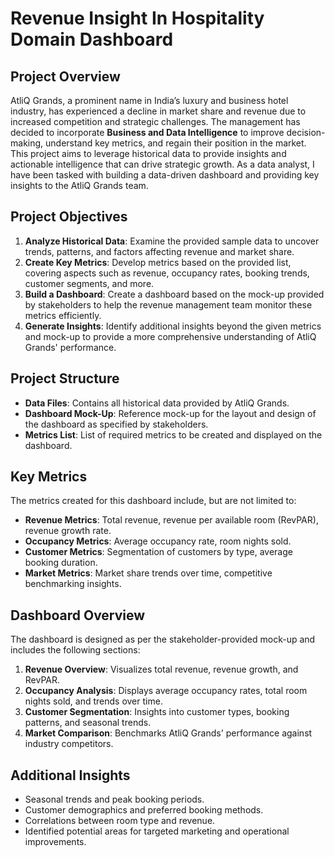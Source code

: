 # Revenue Insight In Hospitality Domain Dashboard

## Project Overview
AtliQ Grands, a prominent name in India’s luxury and business hotel industry, has experienced a decline in market share and revenue due to increased competition and strategic challenges. The management has decided to incorporate **Business and Data Intelligence** to improve decision-making, understand key metrics, and regain their position in the market. This project aims to leverage historical data to provide insights and actionable intelligence that can drive strategic growth.
As a data analyst, I have been tasked with building a data-driven dashboard and providing key insights to the AtliQ Grands team.

## Project Objectives
1. **Analyze Historical Data**: Examine the provided sample data to uncover trends, patterns, and factors affecting revenue and market share.
2. **Create Key Metrics**: Develop metrics based on the provided list, covering aspects such as revenue, occupancy rates, booking trends, customer segments, and more.
3. **Build a Dashboard**: Create a dashboard based on the mock-up provided by stakeholders to help the revenue management team monitor these metrics efficiently.
4. **Generate Insights**: Identify additional insights beyond the given metrics and mock-up to provide a more comprehensive understanding of AtliQ Grands' performance.

## Project Structure
- **Data Files**: Contains all historical data provided by AtliQ Grands.
- **Dashboard Mock-Up**: Reference mock-up for the layout and design of the dashboard as specified by stakeholders.
- **Metrics List**: List of required metrics to be created and displayed on the dashboard.

## Key Metrics

The metrics created for this dashboard include, but are not limited to:
- **Revenue Metrics**: Total revenue, revenue per available room (RevPAR), revenue growth rate.
- **Occupancy Metrics**: Average occupancy rate, room nights sold.
- **Customer Metrics**: Segmentation of customers by type, average booking duration.
- **Market Metrics**: Market share trends over time, competitive benchmarking insights.

## Dashboard Overview

The dashboard is designed as per the stakeholder-provided mock-up and includes the following sections:
1. **Revenue Overview**: Visualizes total revenue, revenue growth, and RevPAR.
2. **Occupancy Analysis**: Displays average occupancy rates, total room nights sold, and trends over time.
3. **Customer Segmentation**: Insights into customer types, booking patterns, and seasonal trends.
4. **Market Comparison**: Benchmarks AtliQ Grands' performance against industry competitors.

## Additional Insights

- Seasonal trends and peak booking periods.
- Customer demographics and preferred booking methods.
- Correlations between room type and revenue.
- Identified potential areas for targeted marketing and operational improvements.

